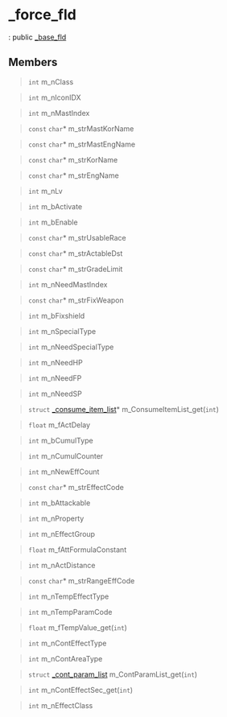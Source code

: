 # _force_fld
: public [_base_fld](lua/classes/_base_fld.md)
 
## Members
 
> `int` m_nClass
 
> `int` m_nIconIDX
 
> `int` m_nMastIndex
 
> `const` `char`* m_strMastKorName
 
> `const` `char`* m_strMastEngName
 
> `const` `char`* m_strKorName
 
> `const` `char`* m_strEngName
 
> `int` m_nLv
 
> `int` m_bActivate
 
> `int` m_bEnable
 
> `const` `char`* m_strUsableRace
 
> `const` `char`* m_strActableDst
 
> `const` `char`* m_strGradeLimit
 
> `int` m_nNeedMastIndex
 
> `const` `char`* m_strFixWeapon
 
> `int` m_bFixshield
 
> `int` m_nSpecialType
 
> `int` m_nNeedSpecialType
 
> `int` m_nNeedHP
 
> `int` m_nNeedFP
 
> `int` m_nNeedSP
 
> `struct` [_consume_item_list](lua/classes/_consume_item_list.md)* m_ConsumeItemList_get(`int`)
 
> `float` m_fActDelay
 
> `int` m_bCumulType
 
> `int` m_nCumulCounter
 
> `int` m_nNewEffCount
 
> `const` `char`* m_strEffectCode
 
> `int` m_bAttackable
 
> `int` m_nProperty
 
> `int` m_nEffectGroup
 
> `float` m_fAttFormulaConstant
 
> `int` m_nActDistance
 
> `const` `char`* m_strRangeEffCode
 
> `int` m_nTempEffectType
 
> `int` m_nTempParamCode
 
> `float` m_fTempValue_get(`int`)
 
> `int` m_nContEffectType
 
> `int` m_nContAreaType
 
> `struct` [_cont_param_list](lua/classes/_cont_param_list.md) m_ContParamList_get(`int`)
 
> `int` m_nContEffectSec_get(`int`)
 
> `int` m_nEffectClass
 
